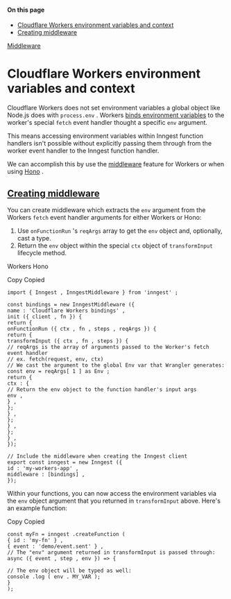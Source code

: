 #### On this page

- [Cloudflare Workers environment variables and context](\docs\examples\middleware\cloudflare-workers-environment-variables#cloudflare-workers-environment-variables-and-context)
- [Creating middleware](\docs\examples\middleware\cloudflare-workers-environment-variables#creating-middleware)

[Middleware](\docs\examples\middleware\cloudflare-workers-environment-variables)

# Cloudflare Workers environment variables and context

Cloudflare Workers does not set environment variables a global object like Node.js does with `process.env` . Workers [binds environment variables](https://developers.cloudflare.com/workers/configuration/environment-variables/) to the worker's special `fetch` event handler thought a specific `env` argument.

This means accessing environment variables within Inngest function handlers isn't possible without explicitly passing them through from the worker event handler to the Inngest function handler.

We can accomplish this by use the [middleware](\docs\features\middleware) feature for Workers or when using [Hono](\docs\learn\serving-inngest-functions#framework-hono) .

## [Creating middleware](\docs\examples\middleware\cloudflare-workers-environment-variables#creating-middleware)

You can create middleware which extracts the `env` argument from the Workers `fetch` event handler arguments for either Workers or Hono:

1. Use `onFunctionRun` 's `reqArgs` array to get the `env` object and, optionally, cast a type.
2. Return the `env` object within the special `ctx` object of `transformInput` lifecycle method.

Workers Hono

Copy Copied

```
import { Inngest , InngestMiddleware } from 'inngest' ;

const bindings = new InngestMiddleware ({
name : 'Cloudflare Workers bindings' ,
init ({ client , fn }) {
return {
onFunctionRun ({ ctx , fn , steps , reqArgs }) {
return {
transformInput ({ ctx , fn , steps }) {
// reqArgs is the array of arguments passed to the Worker's fetch event handler
// ex. fetch(request, env, ctx)
// We cast the argument to the global Env var that Wrangler generates:
const env = reqArgs[ 1 ] as Env ;
return {
ctx : {
// Return the env object to the function handler's input args
env ,
} ,
};
} ,
};
} ,
};
} ,
});

// Include the middleware when creating the Inngest client
export const inngest = new Inngest ({
id : 'my-workers-app' ,
middleware : [bindings] ,
});
```

Within your functions, you can now access the environment variables via the `env` object argument that you returned in `transformInput` above. Here's an example function:

Copy Copied

```
const myFn = inngest .createFunction (
{ id : 'my-fn' } ,
{ event : 'demo/event.sent' } ,
// The "env" argument returned in transformInput is passed through:
async ({ event , step , env }) => {

// The env object will be typed as well:
console .log ( env . MY_VAR );
}
);
```